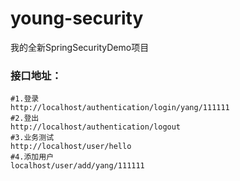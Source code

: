 # young-security
我的全新SpringSecurityDemo项目
### 接口地址：
```shell
#1.登录
http://localhost/authentication/login/yang/111111
#2.登出
http://localhost/authentication/logout
#3.业务测试
http://localhost/user/hello
#4.添加用户
localhost/user/add/yang/111111
```
